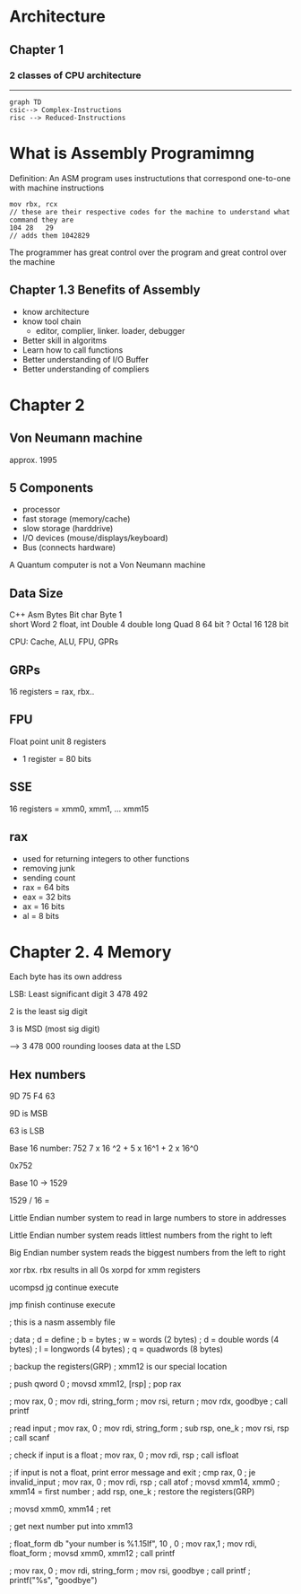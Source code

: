 # Architecture

## Chapter 1 
###  2 classes of CPU architecture
___

```mermaid 
graph TD
csic--> Complex-Instructions
risc --> Reduced-Instructions
```

# What is Assembly Programimng

Definition: An ASM program uses instructutions that correspond one-to-one with machine instructions
```code
mov rbx, rcx
// these are their respective codes for the machine to understand what command they are
104 28   29
// adds them 1042829
```
The programmer has great control over the program and great control over the machine

## Chapter 1.3 Benefits of Assembly

- know architecture
- know tool chain
    - editor, complier, linker. loader, debugger
- Better skill in algoritms
- Learn how to call functions
- Better understanding of I/O Buffer
- Better understanding of compliers

# Chapter 2

## Von Neumann machine

approx. 1995
## 5 Components
- processor
- fast storage (memory/cache)
- slow storage (harddrive)
- I/O devices (mouse/displays/keyboard)
- Bus (connects hardware)

A Quantum computer is not a Von Neumann machine

## Data Size

C++         Asm        Bytes    Bit
char        Byte        1       
short       Word        2
float, int  Double      4
double long Quad        8       64 bit
?           Octal       16      128 bit

CPU: Cache, ALU, FPU, GPRs

## GRPs 
16 registers = rax, rbx..
## FPU 
Float point unit 8 registers
- 1 register = 80 bits

## SSE 
16 registers = xmm0, xmm1, ... xmm15

## rax
- used for returning integers to other functions
- removing junk 
- sending count
- rax = 64 bits
- eax = 32 bits
- ax  = 16 bits
- al  = 8 bits

# Chapter 2. 4 Memory
Each byte has its own address

LSB: Least significant digit 
3 478 492

2 is the least sig digit

3 is MSD (most sig digit)

--> 3 478 000 rounding looses data at the LSD

## Hex numbers
9D 75 F4 63

9D is MSB

63 is LSB

Base 16 number:
752
7 x 16 ^2 + 5 x 16^1 + 2 x 16^0

0x752

Base 10 -> 1529

1529 / 16 = 

Little Endian number system to read in large numbers to store in addresses

Little Endian number system reads littlest numbers from the right to left

Big Endian number system reads the biggest numbers from the left to right

xor rbx. rbx results in all 0s
xorpd for xmm registers

ucompsd
jg continue
execute

jmp finish
continuse
execute

; this is a nasm assembly file

; data
; d = define
; b = bytes
; w = words (2 bytes)
; d = double words (4 bytes)
; l = longwords (4 bytes)
; q = quadwords (8 bytes)

; backup the registers(GRP)
; xmm12 is our special location

; push qword 0
; movsd xmm12, [rsp]
; pop rax


; mov rax, 0
; mov rdi, string_form
; mov rsi, return
; mov rdx, goodbye
; call printf


; read input
; mov rax, 0
; mov rdi, string_form
; sub rsp, one_k
; mov rsi, rsp
; call scanf

; check if input is a float
; mov rax, 0
; mov rdi, rsp
; call isfloat

; if input is not a float, print error message and exit
; cmp rax, 0
; je invalid_input
; mov rax, 0
; mov rdi, rsp
; call atof
; movsd xmm14, xmm0   ; xmm14 = first number
; add rsp, one_k
; restore the registers(GRP)

; movsd xmm0, xmm14
; ret

; get next number put into xmm13

; float_form db "your number is %1.15lf", 10 , 0
; mov rax,1
; mov rdi, float_form
; movsd xmm0, xmm12
; call printf

; mov rax, 0
; mov rdi, string_form
; mov rsi, goodbye
; call printf ; printf("%s", "goodbye")